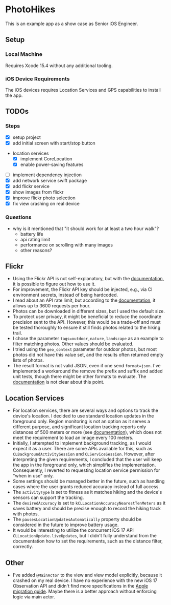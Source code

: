 # PhotoHikes

This is an example app as a show case as Senior iOS Engineer.

## Setup

### Local Machine
Requires Xcode 15.4 without any additional tooling.

### iOS Device Requirements
The iOS devices requires Location Services and GPS capabilities to install the app. 


## TODOs

### Steps
- [x] setup project
- [x] add initial screen with start/stop button
- location services
  - [x] implement CoreLocation
  - [x] enable power-saving features
- [ ] implement dependency injection
- [x] add network service swift package
- [x] add flickr service
- [x] show images from flickr
- [x] improve flickr photo selection
- [x] fix view crashing on real device

### Questions
- why is it mentioned that "it should work for at least a two hour walk"?
  - battery life
  - api rating limit
  - performance on scrolling with many images
  - other reasons?


## Flickr
- Using the Flickr API is not self-explanatory, but with the [documentation](https://www.flickr.com/services/api/flickr.photos.search.html), it is possible to figure out how to use it.
- For improvement, the Flickr API key should be injected, e.g., via CI environment secrets, instead of being hardcoded.
- I read about an API rate limit, but according to the [documentation](https://www.flickr.com/services/developer/api/), it allows up to 3600 requests per hour.
- Photos can be downloaded in different sizes, but I used the default size.
- To protect user privacy, it might be beneficial to reduce the coordinate precision sent to the API. However, this would be a trade-off and must be tested thoroughly to ensure it still finds photos related to the hiking trail.
- I chose the parameter `tags=outdoor,nature,landscape` as an example to filter matching photos. Other values should be evaluated.
- I tried using the `geo_context` parameter for outdoor photos, but most photos did not have this value set, and the results often returned empty lists of photos.
- The result format is not valid JSON, even if one send `format=json`. I've implemented a workaround the remove the prefix and suffix and added unit tests, though there might be other formats to evaluate. The [documentation](https://www.flickr.com/services/api/misc.overview.html) is not clear about this point.


## Location Services
- For location services, there are several ways and options to track the device's location. I decided to use standard location updates in the foreground only. Region monitoring is not an option as it serves a different purpose, and significant location tracking reports only distances of 500 meters or more (see [documentation](https://developer.apple.com/documentation/corelocation/cllocationmanager/1423531-startmonitoringsignificantlocati)), which does not meet the requirement to load an image every 100 meters.
- Initially, I attempted to implement background tracking, as I would expect it as a user. There are some APIs available for this, such as `CLBackgroundActivitySession` and `CLServiceSession`. However, after interpreting the given requirements, I concluded that the user will keep the app in the foreground only, which simplifies the implementation. Consequently, I reverted to requesting location service permission for "when in use" only.
- Some settings should be managed better in the future, such as handling cases where the user grants reduced accuracy instead of full access.
- The `activityType` is set to fitness as it matches hiking and the device's sensors can support the tracking.
- The `desiredAccuracy` is set to `kCLLocationAccuracyNearestTenMeters` as it saves battery and should be precise enough to record the hiking track with photos.
- The `pausesLocationUpdatesAutomatically` property should be considered in the future to improve battery usage.
- It would be interesting to utilize the concurrent iOS 17 API `CLLocationUpdate.liveUpdates`, but I didn't fully understand from the documentation how to set the requirements, such as the distance filter, correctly.
  
## Other
- I've added `@MainActor` to the view and view model explicitly, because it crashed on my real device. I have no experience with the new iOS 17 Observation API and didn't find more specifications in the [Apple migration guide](https://developer.apple.com/documentation/swiftui/migrating-from-the-observable-object-protocol-to-the-observable-macro). Maybe there is a better approach without enforcing logic via main actor.
